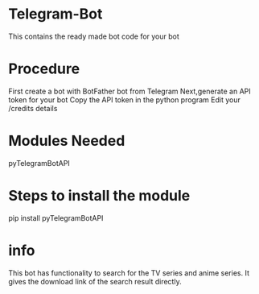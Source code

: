 # Telegram-Bot
This contains the ready made bot code for your bot 
# Procedure
  First create a bot with BotFather bot from Telegram
  Next,generate an API token for your bot
  Copy the API token in the python program 
  Edit your /credits details
# Modules Needed
   pyTelegramBotAPI 
# Steps to install the module
   pip install pyTelegramBotAPI
# info
  This bot has functionality to search for the TV series and anime series.
  It gives the download link of the search result directly.
 

